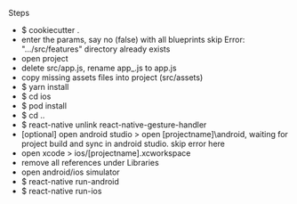 Steps

- $ cookiecutter .
- enter the params, say no (false) with all blueprints
skip Error: ".../src/features" directory already exists
- open project
- delete src/app.js, rename app_.js to app.js
- copy missing assets files into project (src/assets)
- $ yarn install
- $ cd ios
- $ pod install
- $ cd ..
- $ react-native unlink react-native-gesture-handler
- [optional] open android studio > open [projectname]\android, waiting for project build and sync in android studio. skip error here
- open xcode > ios/[projectname].xcworkspace
- remove all references under Libraries
- open android/ios simulator
- $ react-native run-android
- $ react-native run-ios
